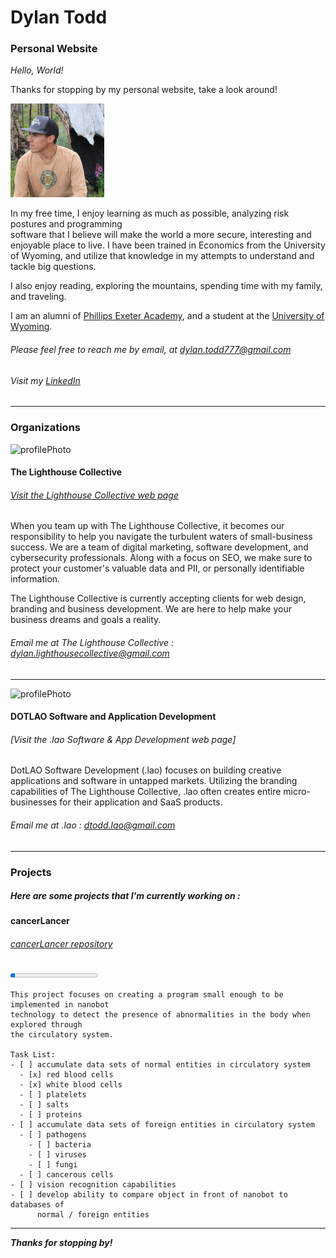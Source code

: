 # Dylan Todd
### Personal Website 

_Hello, World!_

Thanks for stopping by my personal website, take a look around!

<img src="/images/profilephoto.jpg" alt="profilePhoto"
        title="Picture of me" width="150" height="150" />

In my free time, I enjoy learning as much as possible, analyzing risk postures and programming   
software that I believe will make the world a more secure, interesting and enjoyable place to live. 
I have been trained in Economics from the University of Wyoming, and utilize that knowledge in my 
attempts to understand and tackle big questions.

I also enjoy reading, exploring the mountains, spending time with my family, and traveling.

I am an alumni of [Phillips Exeter Academy](https://www.exeter.edu/), and a student at the [University of Wyoming](http://www.uwyo.edu/).

###### Please feel free to reach me by email, at <dylan.todd777@gmail.com>

###### Visit my [LinkedIn](https://www.linkedin.com/in/dylan-todd/)

-----

### Organizations

<img src="/images/simpleLighthouseWithinGeometry.jpg" alt="profilePhoto"
        title="Picture of me" width="150" height="150" />

#### The Lighthouse Collective
###### [Visit the Lighthouse Collective web page](https://lighthousecollective.github.io/)


When you team up with The Lighthouse Collective, it becomes our responsibility to help you navigate the turbulent waters of small-business success. We are a team of digital marketing, software development, and cybersecurity professionals. Along with a focus on SEO, we make sure to protect your customer's valuable data and PII, or personally identifiable information.

The Lighthouse Collective is currently accepting clients for web design, branding and business development. We are here to help make your business dreams and goals a reality. 

###### Email me at The Lighthouse Collective : <dylan.lighthousecollective@gmail.com>
---

<img src="/images/logoStandaloneOne.jpg" alt="profilePhoto"
        title="Picture of me" width="150" height="150" />
        
#### DOTLAO Software and Application Development
###### [Visit the .lao Software & App Development web page]

DotLAO Software Development (.lao) focuses on building creative applications and software in untapped markets. Utilizing the branding capabilities of The Lighthouse Collective, .lao often creates entire micro-businesses for their application and SaaS products.

###### Email me at .lao : <dtodd.lao@gmail.com>

-----

### Projects 

##### Here are some projects that I'm currently working on : 

#### cancerLancer
###### [cancerLancer repository](https://github.com/dylantodd/cancerLancer)

 <progress value="5" max="100"></progress> 

    This project focuses on creating a program small enough to be implemented in nanobot   
    technology to detect the presence of abnormalities in the body when explored through   
    the circulatory system.

    Task List: 
    - [ ] accumulate data sets of normal entities in circulatory system
      - [x] red blood cells
      - [x] white blood cells
      - [ ] platelets
      - [ ] salts
      - [ ] proteins 
    - [ ] accumulate data sets of foreign entities in circulatory system 
      - [ ] pathogens
        - [ ] bacteria
        - [ ] viruses
        - [ ] fungi
      - [ ] cancerous cells
    - [ ] vision recognition capabilities 
    - [ ] develop ability to compare object in front of nanobot to databases of   
          normal / foreign entities

-----

***Thanks for stopping by!***
